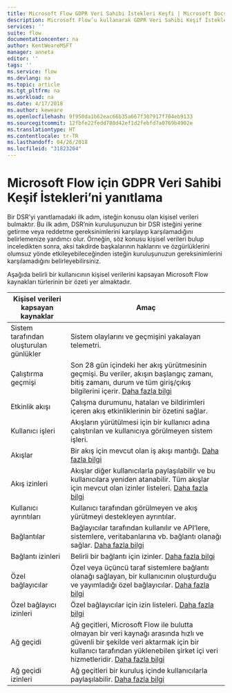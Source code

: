 ```yaml
---
title: Microsoft Flow GDPR Veri Sahibi İstekleri Keşfi | Microsoft Docs
description: Microsoft Flow’u kullanarak GDPR Veri Sahibi Keşif İstekleri’ni yanıtlamayı öğrenin.
services: ''
suite: flow
documentationcenter: na
author: KentWeareMSFT
manager: anneta
editor: ''
tags: ''
ms.service: flow
ms.devlang: na
ms.topic: article
ms.tgt_pltfrm: na
ms.workload: na
ms.date: 4/17/2018
ms.author: keweare
ms.openlocfilehash: 9f950da1b62eac66b35a667f307917f704eb9133
ms.sourcegitcommit: 12fbfe22fedd780d42ef1d2febfd7a0769b4902e
ms.translationtype: HT
ms.contentlocale: tr-TR
ms.lasthandoff: 04/26/2018
ms.locfileid: "31823204"
---
```

# <a name="responding-to-gdpr-data-subject-discovery-requests-for-microsoft-flow"></a>Microsoft Flow için GDPR Veri Sahibi Keşif İstekleri’ni yanıtlama

Bir DSR’yi yanıtlamadaki ilk adım, isteğin konusu olan kişisel verileri bulmaktır. Bu ilk adım, DSR’nin kuruluşunuzun bir DSR isteğini yerine getirme veya reddetme gereksinimlerini karşılayıp karşılamadığını belirlemenize yardımcı olur. Örneğin, söz konusu kişisel verileri bulup inceledikten sonra, aksi takdirde başkalarının haklarını ve özgürlüklerini olumsuz yönde etkileyebileceğinden isteğin kuruluşunuzun gereksinimlerini karşılamadığını belirleyebilirsiniz.

Aşağıda belirli bir kullanıcının kişisel verilerini kapsayan Microsoft Flow kaynakları türlerinin bir özeti yer almaktadır.

|**Kişisel verileri kapsayan kaynaklar**|**Amaç**|
|-----|-----|
|Sistem tarafından oluşturulan günlükler|Sistem olaylarını ve geçmişini yakalayan telemetri.|
|Çalıştırma geçmişi|Son 28 gün içindeki her akış yürütmesinin geçmişi. Bu veriler, akışın başlangıç zamanı, bitiş zamanı, durum ve tüm giriş/çıkış bilgilerini içerir. [Daha fazla bilgi](https://flow.microsoft.com/blog/download-history-recurrence/)|
|Etkinlik akışı| Çalışma durumunu, hataları ve bildirimleri içeren akış etkinliklerinin bir özetini sağlar.|
|Kullanıcı işleri|Akışların yürütülmesi için bir kullanıcı adına çalıştırılan ve kullanıcıya görülmeyen sistem işleri.|
|Akışlar|Bir akış için mevcut olan iş akışı mantığı. [Daha fazla bilgi](https://docs.microsoft.com/flow/get-started-logic-flow)|
|Akış izinleri|Akışlar diğer kullanıcılarla paylaşılabilir ve bu kullanıcılara yeniden atanabilir. Tüm akışlar için mevcut olan izinler listeleri. [Daha fazla bilgi](https://docs.microsoft.com/flow/frequently-asked-questions#can-i-share-the-flows-i-create)|
|Kullanıcı ayrıntıları|Kullanıcı tarafından görülmeyen ve akış yürütmeyi destekleyen ayrıntılar.|
|Bağlantılar|Bağlayıcılar tarafından kullanılır ve API’lere, sistemlere, veritabanlarına vb. bağlantı olanağı sağlar. [Daha fazla bilgi](https://docs.microsoft.com/flow/add-manage-connections)|
|Bağlantı izinleri|Belirli bir bağlantı için izinler. [Daha fazla bilgi](https://docs.microsoft.com/flow/add-manage-connections)|
|Özel bağlayıcılar|Özel veya üçüncü taraf sistemlere bağlantı olanağı sağlayan, bir kullanıcının oluşturduğu ve yayımladığı özel bağlayıcılar. [Daha fazla bilgi](https://docs.microsoft.com/connectors/custom-connectors/)|
|Özel bağlayıcı izinleri|Özel bağlayıcılar için izin listeleri. [Daha fazla bilgi](https://docs.microsoft.com/connectors/custom-connectors/share)|
|Ağ geçidi|Ağ geçitleri, Microsoft Flow ile bulutta olmayan bir veri kaynağı arasında hızlı ve güvenli bir şekilde veri aktarmak için bir kullanıcı tarafından yüklenebilen şirket içi veri hizmetleridir. [Daha fazla bilgi](https://docs.microsoft.com/flow/gateway-manage)|
|Ağ geçidi izinleri|Ağ geçitleri bir kuruluş içinde kullanıcılarla paylaşılabilir. [Daha fazla bilgi](https://go.microsoft.com/fwlink/?linkid=872249)|
